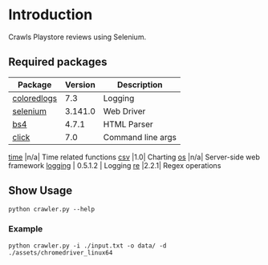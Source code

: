 # Introduction

Crawls Playstore reviews using Selenium.

## Required packages

Package | Version | Description
---- | ----|-------
[coloredlogs](https://pypi.org/project/coloredlogs/)|7.3| Logging
[selenium](https://pypi.org/project/selenium/) |3.141.0| Web Driver 
[bs4](https://pypi.org/project/beautifulsoup4/) |4.7.1| HTML Parser 
[click](https://pypi.org/project/click/) |7.0| Command line args

[time](https://docs.python.org/2/library/time.html) |n/a| Time related functions
[csv](https://docs.python.org/2/library/csv.html) |1.0| Charting
[os](https://docs.python.org/2/library/os.html) |n/a| Server-side web framework
[logging](https://docs.python.org/2/library/logging.html) | 0.5.1.2 | Logging
[re](https://expressjs.com/) |2.2.1| Regex operations

## Show Usage 
```
python crawler.py --help
```

### Example
```
python crawler.py -i ./input.txt -o data/ -d ./assets/chromedriver_linux64
```
